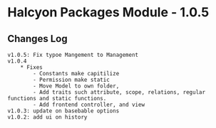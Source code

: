 # Halcyon Packages Module - 1.0.5

## Changes Log
    v1.0.5: Fix typoe Mangement to Management
    v1.0.4 
        * Fixes
            - Constants make capitilize
            - Permission make static
            - Move Model to own folder, 
            - Add traits such attribute, scope, relations, regular functions and static functions.
            - Add frontend controller, and view
    v1.0.3: update on basebable options
    v1.0.2: add ui on history